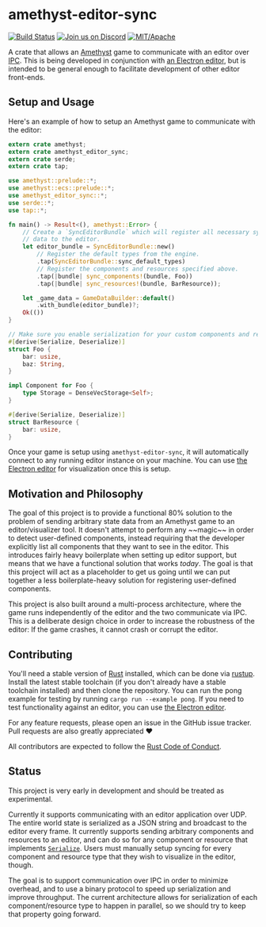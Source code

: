 # amethyst-editor-sync

[![Build Status](https://travis-ci.org/amethyst/amethyst-editor-sync.svg?branch=master)](https://travis-ci.org/amethyst/amethyst-editor-sync)
[![Join us on Discord](https://img.shields.io/discord/425678876929163284.svg?logo=discord)](https://discord.gg/GnP5Whs)
[![MIT/Apache](https://img.shields.io/badge/license-MIT%2FApache-blue.svg)](COPYING.txt)

A crate that allows an [Amethyst] game to communicate with an editor over [IPC]. This is being
developed in conjunction with [an Electron editor][editor], but is intended to be general enough to
facilitate development of other editor front-ends.

## Setup and Usage

Here's an example of how to setup an Amethyst game to communicate with the editor:

```rust
extern crate amethyst;
extern crate amethyst_editor_sync;
extern crate serde;
extern crate tap;

use amethyst::prelude::*;
use amethyst::ecs::prelude::*;
use amethyst_editor_sync::*;
use serde::*;
use tap::*;

fn main() -> Result<(), amethyst::Error> {
    // Create a `SyncEditorBundle` which will register all necessary systems to serialize and send
    // data to the editor.
    let editor_bundle = SyncEditorBundle::new()
        // Register the default types from the engine.
        .tap(SyncEditorBundle::sync_default_types)
        // Register the components and resources specified above.
        .tap(|bundle| sync_components!(bundle, Foo))
        .tap(|bundle| sync_resources!(bundle, BarResource));

    let _game_data = GameDataBuilder::default()
        .with_bundle(editor_bundle)?;
    Ok(())
}

// Make sure you enable serialization for your custom components and resources!
#[derive(Serialize, Deserialize)]
struct Foo {
    bar: usize,
    baz: String,
}

impl Component for Foo {
    type Storage = DenseVecStorage<Self>;
}

#[derive(Serialize, Deserialize)]
struct BarResource {
    bar: usize,
}
```

Once your game is setup using `amethyst-editor-sync`, it will automatically connect to any running
editor instance on your machine. You can use [the Electron editor][editor] for visualization once
this is setup.

## Motivation and Philosophy

The goal of this project is to provide a functional 80% solution to the problem of sending arbitrary
state data from an Amethyst game to an editor/visualizer tool. It doesn't attempt to perform any
\~\~magic\~\~ in order to detect user-defined components, instead requiring that the developer
explicitly list all components that they want to see in the editor. This introduces fairly heavy
boilerplate when setting up editor support, but means that we have a functional solution that works
*today*. The goal is that this project will act as a placeholder to get us going until we can
put together a less boilerplate-heavy solution for registering user-defined components.

This project is also built around a multi-process architecture, where the game runs independently
of the editor and the two communicate via IPC. This is a deliberate design choice in order to
increase the robustness of the editor: If the game crashes, it cannot crash or corrupt the editor.

## Contributing

You'll need a stable version of [Rust] installed, which can be done via [rustup]. Install the
latest stable toolchain (if you don't already have a stable toolchain installed) and then clone
the repository. You can run the pong example for testing by running `cargo run --example pong`.
If you need to test functionality against an editor, you can use [the Electron editor][editor].

For any feature requests, please open an issue in the GitHub issue tracker. Pull requests are also
greatly appreciated :heart:

All contributors are expected to follow the [Rust Code of Conduct].

## Status

This project is very early in development and should be treated as experimental.

Currently it supports communicating with an editor application over UDP. The entire world state
is serialized as a JSON string and broadcast to the editor every frame. It currently supports
sending arbitrary components and resources to an editor, and can do so for any component or
resource that implements [`Serialize`]. Users must manually setup syncing for every component and
resource type that they wish to visualize in the editor, though.

The goal is to support communication over IPC in order to minimize overhead, and to use a binary
protocol to speed up serialization and improve throughput. The current architecture allows for
serialization of each component/resource type to happen in parallel, so we should try to keep that
property going forward.

[Amethyst]: https://www.amethyst.rs/
[IPC]: https://en.wikipedia.org/wiki/Inter-process_communication
[editor]: https://github.com/amethyst/amethyst-editor
[Rust]: https://www.rust-lang.org/
[rustup]: https://rustup.rs/
[Rust Code of Conduct]: https://www.rust-lang.org/conduct.html
[`Serialize`]: https://docs.rs/serde/*/serde/trait.Serialize.html

